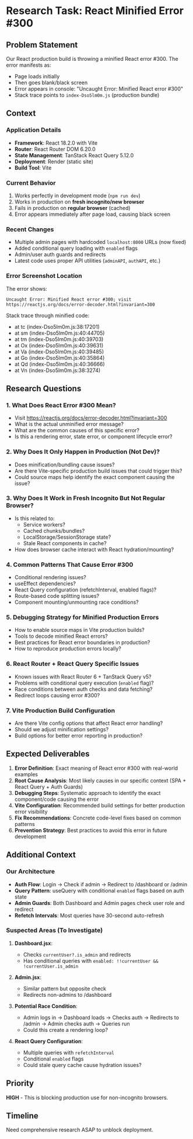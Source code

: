 # Research Task: React Minified Error #300

## Problem Statement
Our React production build is throwing a minified React error #300. The error manifests as:
- Page loads initially
- Then goes blank/black screen
- Error appears in console: "Uncaught Error: Minified React error #300"
- Stack trace points to `index-Dso5lm0m.js` (production bundle)

## Context

### Application Details
- **Framework**: React 18.2.0 with Vite
- **Router**: React Router DOM 6.20.0
- **State Management**: TanStack React Query 5.12.0
- **Deployment**: Render (static site)
- **Build Tool**: Vite

### Current Behavior
1. Works perfectly in development mode (`npm run dev`)
2. Works in production on **fresh incognito/new browser**
3. Fails in production on **regular browser** (cached)
4. Error appears immediately after page load, causing black screen

### Recent Changes
- Multiple admin pages with hardcoded `localhost:8000` URLs (now fixed)
- Added conditional query loading with `enabled` flags
- Admin/user auth guards and redirects
- Latest code uses proper API utilities (`adminAPI`, `authAPI`, etc.)

### Error Screenshot Location
The error shows:
```
Uncaught Error: Minified React error #300; visit
https://reactjs.org/docs/error-decoder.html?invariant=300
```

Stack trace through minified code:
- at tc (index-Dso5lm0m.js:38:17201)
- at sm (index-Dso5lm0m.js:40:44705)
- at tm (index-Dso5lm0m.js:40:39703)
- at Ox (index-Dso5lm0m.js:40:39631)
- at Va (index-Dso5lm0m.js:40:39485)
- at Go (index-Dso5lm0m.js:40:35864)
- at Qd (index-Dso5lm0m.js:40:36666)
- at Vn (index-Dso5lm0m.js:38:3274)

## Research Questions

### 1. What Does React Error #300 Mean?
- Visit https://reactjs.org/docs/error-decoder.html?invariant=300
- What is the actual unminified error message?
- What are the common causes of this specific error?
- Is this a rendering error, state error, or component lifecycle error?

### 2. Why Does It Only Happen in Production (Not Dev)?
- Does minification/bundling cause issues?
- Are there Vite-specific production build issues that could trigger this?
- Could source maps help identify the exact component causing the issue?

### 3. Why Does It Work in Fresh Incognito But Not Regular Browser?
- Is this related to:
  - Service workers?
  - Cached chunks/bundles?
  - LocalStorage/SessionStorage state?
  - Stale React components in cache?
- How does browser cache interact with React hydration/mounting?

### 4. Common Patterns That Cause Error #300
- Conditional rendering issues?
- useEffect dependencies?
- React Query configuration (refetchInterval, enabled flags)?
- Route-based code splitting issues?
- Component mounting/unmounting race conditions?

### 5. Debugging Strategy for Minified Production Errors
- How to enable source maps in Vite production builds?
- Tools to decode minified React errors?
- Best practices for React error boundaries in production?
- How to reproduce production errors locally?

### 6. React Router + React Query Specific Issues
- Known issues with React Router 6 + TanStack Query v5?
- Problems with conditional query execution (`enabled` flag)?
- Race conditions between auth checks and data fetching?
- Redirect loops causing error #300?

### 7. Vite Production Build Configuration
- Are there Vite config options that affect React error handling?
- Should we adjust minification settings?
- Build options for better error reporting in production?

## Expected Deliverables

1. **Error Definition**: Exact meaning of React error #300 with real-world examples
2. **Root Cause Analysis**: Most likely causes in our specific context (SPA + React Query + Auth Guards)
3. **Debugging Steps**: Systematic approach to identify the exact component/code causing the error
4. **Vite Configuration**: Recommended build settings for better production error visibility
5. **Fix Recommendations**: Concrete code-level fixes based on common patterns
6. **Prevention Strategy**: Best practices to avoid this error in future development

## Additional Context

### Our Architecture
- **Auth Flow**: Login → Check if admin → Redirect to /dashboard or /admin
- **Query Pattern**: useQuery with conditional `enabled` flags based on auth state
- **Admin Guards**: Both Dashboard and Admin pages check user role and redirect
- **Refetch Intervals**: Most queries have 30-second auto-refresh

### Suspected Areas (To Investigate)
1. **Dashboard.jsx**: 
   - Checks `currentUser?.is_admin` and redirects
   - Has conditional queries with `enabled: !!currentUser && !currentUser.is_admin`
   
2. **Admin.jsx**: 
   - Similar pattern but opposite check
   - Redirects non-admins to /dashboard
   
3. **Potential Race Condition**:
   - Admin logs in → Dashboard loads → Checks auth → Redirects to /admin → Admin checks auth → Queries run
   - Could this create a rendering loop?

4. **React Query Configuration**:
   - Multiple queries with `refetchInterval`
   - Conditional `enabled` flags
   - Could stale query cache cause hydration issues?

## Priority
**HIGH** - This is blocking production use for non-incognito browsers.

## Timeline
Need comprehensive research ASAP to unblock deployment.

